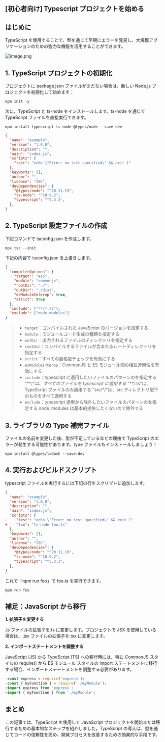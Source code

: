 ## [初心者向け] Typescript プロジェクトを始める

## はじめに

TypeScript を使用することで、型を通じて早期にエラーを発見し、大規模アプリケーションのための強力な機能を活用することができます。

![image.png](https://qiita-image-store.s3.ap-northeast-1.amazonaws.com/0/3760374/fda2cea0-bfba-8aeb-b486-d2b782dc93cd.png)

## 1. TypeScript プロジェクトの初期化

プロジェクトに package.json ファイルがまだない場合は、新しい Node.js プロジェクトを初期化して始めます：

```
npm init -y
```

次に、TypeScript と ts-node をインストールします。ts-node を通じて TypeScript ファイルを直接実行できます。

```
npm install typescript ts-node @types/node --save-dev
```

```package.json
{
  "name": "example",
  "version": "1.0.0",
  "description": "",
  "main": "index.js",
  "scripts": {
    "test": "echo \"Error: no test specified\" && exit 1"
  },
  "keywords": [],
  "author": "",
  "license": "ISC",
  "devDependencies": {
    "@types/node": "^20.11.19",
    "ts-node": "^10.9.2",
    "typescript": "^5.3.3",
  },
}
```

## 2. TypeScript 設定ファイルの作成

下記コマンドで tsconfig.json を作成します。

```
npx tsc --init
```

下記の内容で tsconfig.json を上書きします。

```tsconfig.json
{
  "compilerOptions": {
    "target": "es6",
    "module": "commonjs",
    "rootDir": "./",
    "outDir": "./dist",
    "esModuleInterop": true,
    "strict": true
  },
  "include": ["**/*.ts"],
  "exclude": ["node_modules"]
}
```

> - `target`：コンパイルされた JavaScript のバージョンを指定する
> - `module`：モジュールコード生成の種類を指定する
> - `outDir`：出力されるファイルのディレクトリを指定する
> - `rootDir`：コンパイルするファイルが含まれるルートディレクトリを指定する
> - `strict`：すべての厳格型チェックを有効にする
> - `esModuleInterop`：CommonJS と ES モジュール間の相互運用性を有効にする
> - `include`：typescript に適用したいファイルのパターンのを指定する
>   "\*\*/_"は、すべてのファイルを typescript に適用する
>   "\*\*/_.ts"は、TypeScript ファイルのみ適用する
>   "src/\*_/_"は、src ディレクトリ配下のものをすべて適用する
> - `exclude`：typescript 適用から除外したいファイルのパターンのを指定する
>   node_modules は基本的提供したくないので除外する

## 3. ライブラリの Type 補完ファイル

ファイルの名前を変更した後、型が不足しているなどの理由で TypeScript のエラーが発生する可能性があります。type ファイルもインストールしましょう！

```
npm install @types/lodash --save-dev
```

## 4. 実行およびビルドスクリプト

typescript ファイルを実行するには下記の行をスクリプトに追加します。

```diff_javascript:package.json
{
  "name": "example",
  "version": "1.0.0",
  "description": "",
  "main": "index.js",
  "scripts": {
-    "test": "echo \"Error: no test specified\" && exit 1"
+    "foo": "ts-node foo.ts"
  },
  "keywords": [],
  "author": "",
  "license": "ISC",
  "devDependencies": {
    "@types/node": "^20.11.19",
    "ts-node": "^10.9.2",
    "typescript": "^5.3.3",
  },
}
```

これで「npm run foo」で foo.ts を実行できます。

```
npm run foo
```

## 補足：JavaScript から移行

**1. 拡張子を変更する**

.js ファイルの拡張子を.ts に変更します。プロジェクトで JSX を使用している場合は、.jsx ファイルの拡張子を.tsx に変更します。

**2. インポートステートメントを調整する**

JavaScript (JS) から TypeScript (TS) への移行時には、特に CommonJS スタイルの require() から ES モジュール スタイルの import ステートメントに移行する場合、インポートステートメントを調整する必要があります。

```diff_typescript:foo.ts
-const express = require('express');
-const { myFunction } = require('./myModule');
+import express from 'express';
+import { myFunction } from './myModule';
```

## まとめ

この記事では、TypeScript を使用して JavaScript プロジェクトを開始または移行するための基本的なステップを紹介しました。TypeScript の導入は、型を通じてコードの信頼性を高め、開発プロセスを改善するための効果的な手段です。
